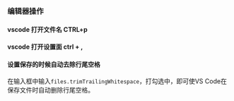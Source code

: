 ### 编辑器操作

#### vscode 打开文件名 CTRL+p

#### vscode 打开设置面 ctrl + ,

#### 设置保存的时候自动去除行尾空格

  在输入框中输入`files.trimTrailingWhitespace`，打勾选中，即可使VS Code在保存文件时自动删除行尾空格。


